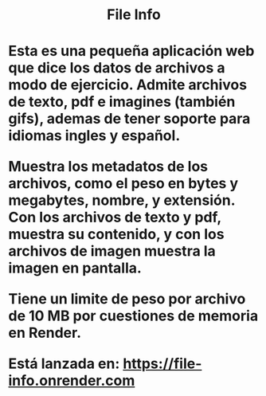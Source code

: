 <h1 align="center">File Info<h1>

Esta es una pequeña aplicación web que dice los datos de archivos a modo de ejercicio. Admite archivos de texto, pdf e imagines (también gifs), ademas de tener soporte para idiomas ingles y español.

Muestra los metadatos de los archivos, como el peso en bytes y megabytes, nombre, y extensión. Con los archivos de texto y pdf, muestra su contenido, y con los archivos de imagen muestra la imagen en pantalla.

Tiene un limite de peso por archivo de 10 MB por cuestiones de memoria en Render. 

Está lanzada en: https://file-info.onrender.com